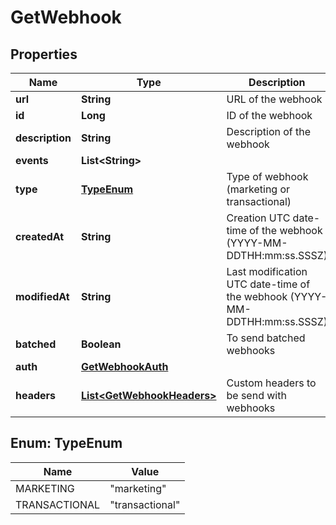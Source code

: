 
# GetWebhook

## Properties
Name | Type | Description | Notes
------------ | ------------- | ------------- | -------------
**url** | **String** | URL of the webhook | 
**id** | **Long** | ID of the webhook | 
**description** | **String** | Description of the webhook | 
**events** | **List&lt;String&gt;** |  | 
**type** | [**TypeEnum**](#TypeEnum) | Type of webhook (marketing or transactional) | 
**createdAt** | **String** | Creation UTC date-time of the webhook (YYYY-MM-DDTHH:mm:ss.SSSZ) | 
**modifiedAt** | **String** | Last modification UTC date-time of the webhook (YYYY-MM-DDTHH:mm:ss.SSSZ) | 
**batched** | **Boolean** | To send batched webhooks |  [optional]
**auth** | [**GetWebhookAuth**](GetWebhookAuth.md) |  |  [optional]
**headers** | [**List&lt;GetWebhookHeaders&gt;**](GetWebhookHeaders.md) | Custom headers to be send with webhooks |  [optional]


<a name="TypeEnum"></a>
## Enum: TypeEnum
Name | Value
---- | -----
MARKETING | &quot;marketing&quot;
TRANSACTIONAL | &quot;transactional&quot;



